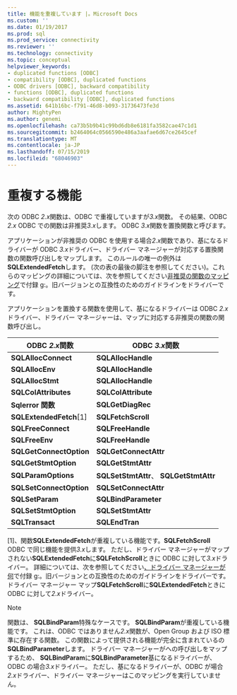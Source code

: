 ```yaml
---
title: 機能を重複しています |。Microsoft Docs
ms.custom: ''
ms.date: 01/19/2017
ms.prod: sql
ms.prod_service: connectivity
ms.reviewer: ''
ms.technology: connectivity
ms.topic: conceptual
helpviewer_keywords:
- duplicated functions [ODBC]
- compatibility [ODBC], duplicated functions
- ODBC drivers [ODBC], backward compatibility
- functions [ODBC], duplicated functions
- backward compatibility [ODBC], duplicated functions
ms.assetid: 641b16bc-f791-46d8-b093-31736473fe3d
author: MightyPen
ms.author: genemi
ms.openlocfilehash: ca73b5b9b41c99bd6db8e6181fa3582cae47c1d1
ms.sourcegitcommit: b2464064c0566590e486a3aafae6d67ce2645cef
ms.translationtype: MT
ms.contentlocale: ja-JP
ms.lasthandoff: 07/15/2019
ms.locfileid: "68046903"
---
```

# <a name="duplicated-features"></a>重複する機能
次の ODBC *2.x*関数は、ODBC で重複していますが*3.x*関数。 その結果、ODBC *2.x* ODBC での関数は非推奨*3.x*します。 ODBC *3.x*関数を置換関数と呼びます。  
  
 アプリケーションが非推奨の ODBC を使用する場合*2.x*関数であり、基になるドライバーが ODBC *3.x*ドライバー、ドライバー マネージャーが対応する置換関数の関数呼び出しをマップします。 このルールの唯一の例外は**SQLExtendedFetch**します。 (次の表の最後の脚注を参照してください)。これらのマッピングの詳細については、次を参照してください[非推奨の関数のマッピング](../../../odbc/reference/appendixes/mapping-deprecated-functions.md)で付録 g:。旧バージョンとの互換性のためのガイドラインをドライバーです。  
  
 アプリケーションを置換する関数を使用して、基になるドライバーは ODBC *2.x*ドライバー、ドライバー マネージャーは、マップに対応する非推奨の関数の関数呼び出し。  
  
|ODBC *2.x*関数|ODBC *3.x*関数|  
|-------------------------|-------------------------|  
|**SQLAllocConnect**|**SQLAllocHandle**|  
|**SQLAllocEnv**|**SQLAllocHandle**|  
|**SQLAllocStmt**|**SQLAllocHandle**|  
|**SQLColAttributes**|**SQLColAttribute**|  
|**Sqlerror 関数**|**SQLGetDiagRec**|  
|**SQLExtendedFetch**[1]|**SQLFetchScroll**|  
|**SQLFreeConnect**|**SQLFreeHandle**|  
|**SQLFreeEnv**|**SQLFreeHandle**|  
|**SQLGetConnectOption**|**SQLGetConnectAttr**|  
|**SQLGetStmtOption**|**SQLGetStmtAttr**|  
|**SQLParamOptions**|**SQLSetStmtAttr**、 **SQLGetStmtAttr**|  
|**SQLSetConnectOption**|**SQLSetConnectAttr**|  
|**SQLSetParam**|**SQLBindParameter**|  
|**SQLSetStmtOption**|**SQLSetStmtAttr**|  
|**SQLTransact**|**SQLEndTran**|  
  
 [1]、関数**SQLExtendedFetch**が重複している機能です。**SQLFetchScroll** ODBC で同じ機能を提供*3.x*します。 ただし、ドライバー マネージャーがマップされない**SQLExtendedFetch**に**SQLFetchScroll**ときに ODBC に対して*3.x*ドライバー。 詳細については、次を参照してください[、ドライバー マネージャーが何](../../../odbc/reference/appendixes/what-the-driver-manager-does.md)で付録 g:。旧バージョンとの互換性のためのガイドラインをドライバーです。 ドライバー マネージャー マップ**SQLFetchScroll**に**SQLExtendedFetch**ときに ODBC に対して*2.x*ドライバー。  
  
> [!NOTE]
>  関数は、 **SQLBindParam**特殊なケースです。 **SQLBindParam**が重複している機能です。 これは、ODBC ではありません*2.x*関数が、Open Group および ISO 標準に存在する関数。 この関数によって提供される機能が完全に含まれているの**SQLBindParameter**します。 ドライバー マネージャーがへの呼び出しをマップするため、 **SQLBindParam**に**SQLBindParameter**基になるドライバーが、ODBC の場合*3.x*ドライバー。 ただし、基になるドライバーが、ODBC が場合*2.x*ドライバー、ドライバー マネージャーはこのマッピングを実行していません。

